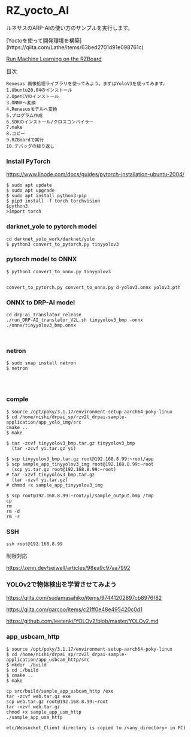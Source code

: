 # RZ_yocto_AI

ルネサスのARP-AIの使い方のサンプルを実行します。

<Refernce>
[Yoctoを使って開発環境を構築](https://qiita.com/Lathe/items/63bed2701d91e098761c)

[Run Machine Learning on the RZBoard](https://www.hackster.io/monica/run-machine-learning-on-the-rzboard-326098)

目次
```
Renesas 画像処理ライブラリを使ってみよう。まずはYoloV3を使ってみます。
1.Ubuntu20.04のインストール
2.OpenCVのインストール
3.ONNXへ変換
4.Renesusモデルへ変換
5.プログラム作成
6.SDKのインストール/クロスコンパイラー
7.make
8.コピー
9.RZBoardで実行
10.デバッグの繰り返し
```

### Install PyTorch

https://www.linode.com/docs/guides/pytorch-installation-ubuntu-2004/
```
$ sudo apt update
$ sudo apt upgrade
$ sudo apt install python3-pip
$ pip3 install -f torch torchvision
$python3
>import torch
```

### darknet_yolo to pytorch model
```
cd darknet_yolo_work/darknet/yolo
$ python3 convert_to_pytorch.py tinyyolov3
```

### pytorch model to ONNX
```
$ python3 convert_to_onnx.py tinyyolov3


convert_to_pytorch.py convert_to_onnx.py d-yolov3.onnx yolov3.pth
```

### ONNX to DRP-AI model
```
cd drp-ai_translator_release 
./run_DRP-AI_translator_V2L.sh tinyyolov3_bmp -onnx ./onnx/tinyyolov3_bmp.onnx



```

### netron

```
$ sudo snap install netron
$ netron




```

### comple
```
$ source /opt/poky/3.1.17/environment-setup-aarch64-poky-linux
$ cd /home/nishi/drpai_sp/rzv2l_drpai-sample-application/app_yolo_img/src
cmake ..
$ make

$ tar -zcvf tinyyolov3_bmp.tar.gz tinyyolov3_bmp
  (tar -zcvf yi.tar.gz yi)

$ scp tinyyolov3_bmp.tar.gz root@192.168.8.99:~root/app
$ scp sample_app_tinyyolov3_img root@192.168.8.99:~root
  (scp yi.tar.gz root@192.168.8.99:~root)
# tar -xzvf tinyyolov3_bmp.tar.gz
  (tar -xzvf yi.tar.gz)
# chmod +x sample_app_tinyyolov3_img

$ scp root@192.168.8.99:~root/yi/sample_output.bmp /tmp
cp 
rm
rm -d
rm -r

```

### SSH
```
ssh root@192.168.8.99
```
制限対応

https://zenn.dev/seiwell/articles/98ea9c97aa7992



### YOLOv2で物体検出を学習させてみよう

https://qiita.com/sudamasahiko/items/97441202897cb8976f82

https://qiita.com/garcoo/items/c21ff0e48e495420c0d1

https://github.com/leetenki/YOLOv2/blob/master/YOLOv2.md

### app_usbcam_http
```
$ source /opt/poky/3.1.17/environment-setup-aarch64-poky-linux
$ cd /home/nishi/drpai_sp/rzv2l_drpai-sample-application/app_usbcam_http/src
$ mkdir ./build
$ cd ./build
$ cmake ..
$ make

cp src/build/sample_app_usbcam_http /exe
tar -zcvf web.tar.gz exe
scp web.tar.gz root@192.168.8.99:~root
tar -xzvf web.tar.gz
chmod +x sample_app_usm_http
./sample_app_usm_http

etc/Websocket_Client directory is copied to /<any_directory> in PC)

```
